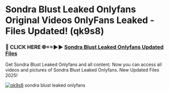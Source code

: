 # Sondra Blust Leaked Onlyfans Original Videos 0nlyFans Leaked - Files Updated! (qk9s8)

<h3>🔴 CLICK HERE 🌐==►► <a href="https://tinyurl.com/2jnfzry5" rel="nofollow">Sondra Blust Leaked Onlyfans Updated Files</a></h3>

Get Sondra Blust Leaked Onlyfans and all content. Now you can access all videos and pictures of Sondra Blust Leaked Onlyfans. New Updated Files 2025!

[![qk9s8](https://i.imgur.com/GyGTBgg.gif)](https://tinyurl.com/2jnfzry5)
sondra blust leaked onlyfans